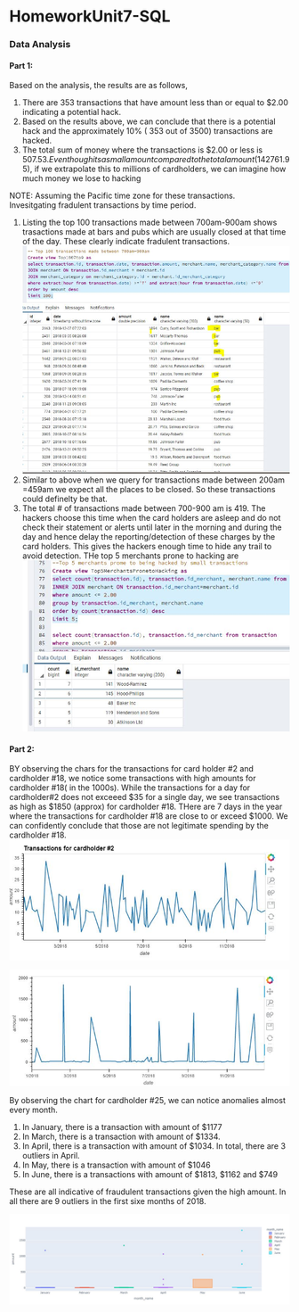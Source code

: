 # HomeworkUnit7-SQL
### Data Analysis
#### Part 1:
Based on the analysis, the results are as follows,
  1. There are  353 transactions that have amount less than or equal to $2.00 indicating a potential hack.
  2. Based on the results above, we can conclude that there is a potential hack and the approximately 10% ( 353 out of 3500) transactions are hacked.
  3. The total sum of money where the transactions is $2.00 or less is $507.53. Even though its a small amount compared to the total amount ($142761.95), if we extrapolate this to millions of cardholders, we can imagine how much money we lose to hacking
  
 NOTE: Assuming the Pacific time zone for these transactions.  
 Invesitgating fradulent transactions by time period.
 1. Listing the top 100 transactions made between 700am-900am shows trasactions made  at bars and pubs which are usually closed at that time of the day. These clearly indicate fradulent transactions. 
 ![](Images/credit_card_fraud_top100.JPG)
 2. Similar to above when we query for transactions made between 200am =459am we expect all the places to be closed. So these transactions could definelty be that.
 3. The total # of transactions made between 700-900 am is 419. The hackers choose this time when the card holders are asleep and do not check their statement or alerts until later in the morning and during the day and hence delay the reporting/detection of these charges by the card holders. This gives the hackers enough time to hide any trail to avoid detection.
  THe top 5 merchants prone to hacking are
  ![Top 5 merchants prone to hacking](Images/top5merchants_hacked.JPG)

#### Part 2:
BY observing the chars for the transactions for card holder #2 and cardholder #18, we notice some transactions with high amounts  for cardholder #18( in the 1000s). While the transactions for a day for cardholder#2 does not exceeed $35 for a single day, we see transactions as high as $1850 (approx) for cardholder #18. THere are 7 days in the year where the transactions for cardholder #18 are close to or exceed $1000. We can confidently conclude that those are not legitimate spending by the cardholder #18.
![Transactions for cardholder #2](Images/Transactions_Cardholder2.JPG)



![Transactions for cardholder #18](Images/Transactions_Cardholder18.JPG)

By observing the chart for cardholder #25, we can notice anomalies almost every month.
1. In January, there is a transaction with amount of $1177
2. In March, there is a transaction with amount of $1334. 
3. In April, there is a transaction with amount of $1034. In total, there are 3 outliers in April.
4. In May, there is a transaction with amount of $1046
5. In June, there is a transactions with amount of $1813, $1162 and $749 

These are all indicative of fraudulent transactions given the high amount. In all there are 9 outliers in the first sixe months of 2018.

![Transactions for cardholder #25](Images/Transactions_Cardholder25.JPG)
